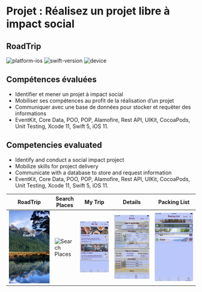 # Projet : Réalisez un projet libre à impact social
## RoadTrip


![platform-ios](https://img.shields.io/badge/platform-ios-lightgrey.svg) ![swift-version](https://img.shields.io/badge/swift-5.0-red.svg) ![device](https://img.shields.io/badge/Device-iPhone--iPad-green)

**Compétences évaluées**
-

- Identifier et mener un projet à impact social
- Mobiliser ses compétences au profit de la réalisation d’un projet
- Communiquer avec une base de données pour stocker et requêter des informations
- EventKit, Core Data, POO, POP, Alamofire, Rest API, UIKit, CocoaPods, Unit Testing, Xcode 11, Swift 5, iOS 11.

**Competencies evaluated**
-

- Identify and conduct a social impact project
- Mobilize skills for project delivery
- Communicate with a database to store and request information
- EventKit, Core Data, POO, POP, Alamofire, Rest API, UIKit, CocoaPods, Unit Testing, Xcode 11, Swift 5, iOS 11.

| RoadTrip | Search Places | My Trip | Details | Packing List |
| -------- | ------------- | ------- | ------- | ------------ |
|![RoadTrip](source/images/launchscreen.png) | ![Search Places](source/images/searchplaces.gif) | ![My Trip](source/images/mytrip.png) | ![Details](source/images/details.png) | ![Packing List](source/images/packinglist.png) |